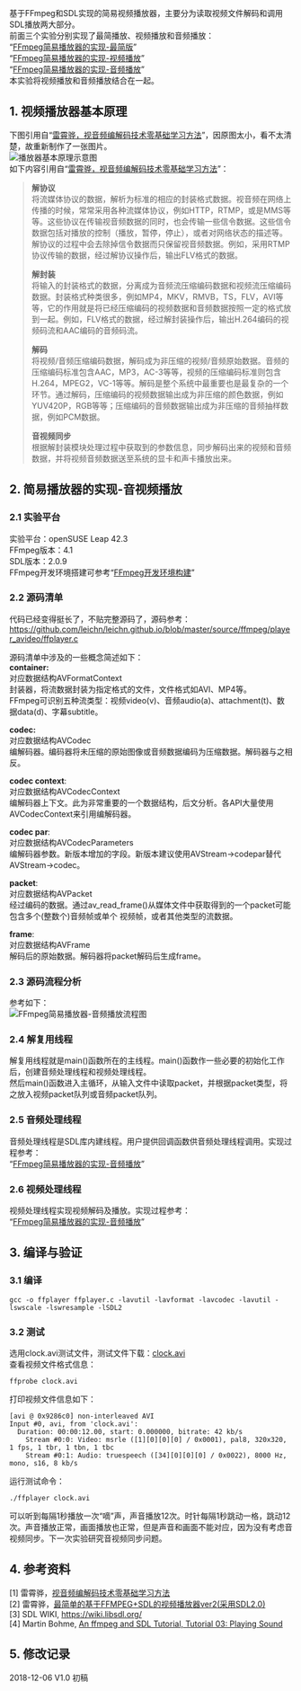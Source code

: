 基于FFmpeg和SDL实现的简易视频播放器，主要分为读取视频文件解码和调用SDL播放两大部分。  
前面三个实验分别实现了最简播放、视频播放和音频播放：  
“[FFmpeg简易播放器的实现-最简版](https://www.cnblogs.com/leisure_chn/p/10040202.html)”  
“[FFmpeg简易播放器的实现-视频播放](https://www.cnblogs.com/leisure_chn/p/10047035.html)”  
“[FFmpeg简易播放器的实现-音频播放](https://www.cnblogs.com/leisure_chn/p/10068490.html)”  
本实验将视频播放和音频播放结合在一起。  

## 1. 视频播放器基本原理  
下图引用自“[雷霄骅，视音频编解码技术零基础学习方法](https://blog.csdn.net/leixiaohua1020/article/details/18893769)”，因原图太小，看不太清楚，故重新制作了一张图片。  
![播放器基本原理示意图](https://leichn.github.io/img/avideo_basics/player_flow.jpg "播放器基本原理示意图")  
如下内容引用自“[雷霄骅，视音频编解码技术零基础学习方法](https://blog.csdn.net/leixiaohua1020/article/details/18893769)”：  
>**解协议**  
将流媒体协议的数据，解析为标准的相应的封装格式数据。视音频在网络上传播的时候，常常采用各种流媒体协议，例如HTTP，RTMP，或是MMS等等。这些协议在传输视音频数据的同时，也会传输一些信令数据。这些信令数据包括对播放的控制（播放，暂停，停止），或者对网络状态的描述等。解协议的过程中会去除掉信令数据而只保留视音频数据。例如，采用RTMP协议传输的数据，经过解协议操作后，输出FLV格式的数据。
>
>**解封装**  
将输入的封装格式的数据，分离成为音频流压缩编码数据和视频流压缩编码数据。封装格式种类很多，例如MP4，MKV，RMVB，TS，FLV，AVI等等，它的作用就是将已经压缩编码的视频数据和音频数据按照一定的格式放到一起。例如，FLV格式的数据，经过解封装操作后，输出H.264编码的视频码流和AAC编码的音频码流。
>
>**解码**  
将视频/音频压缩编码数据，解码成为非压缩的视频/音频原始数据。音频的压缩编码标准包含AAC，MP3，AC-3等等，视频的压缩编码标准则包含H.264，MPEG2，VC-1等等。解码是整个系统中最重要也是最复杂的一个环节。通过解码，压缩编码的视频数据输出成为非压缩的颜色数据，例如YUV420P，RGB等等；压缩编码的音频数据输出成为非压缩的音频抽样数据，例如PCM数据。
>
>**音视频同步**  
根据解封装模块处理过程中获取到的参数信息，同步解码出来的视频和音频数据，并将视频音频数据送至系统的显卡和声卡播放出来。

## 2. 简易播放器的实现-音视频播放  
### 2.1 实验平台  
实验平台：openSUSE Leap 42.3  
FFmpeg版本：4.1  
SDL版本：2.0.9  
FFmpeg开发环境搭建可参考“[FFmpeg开发环境构建](https://www.cnblogs.com/leisure_chn/p/10035365.html)”  

### 2.2 源码清单  
代码已经变得挺长了，不贴完整源码了，源码参考：  
<https://github.com/leichn/leichn.github.io/blob/master/source/ffmpeg/player_avideo/ffplayer.c>  

源码清单中涉及的一些概念简述如下：  
**container:**  
对应数据结构AVFormatContext  
封装器，将流数据封装为指定格式的文件，文件格式如AVI、MP4等。  
FFmpeg可识别五种流类型：视频video(v)、音频audio(a)、attachment(t)、数据data(d)、字幕subtitle。  

**codec:**  
对应数据结构AVCodec  
编解码器。编码器将未压缩的原始图像或音频数据编码为压缩数据。解码器与之相反。  

**codec context**:  
对应数据结构AVCodecContext  
编解码器上下文。此为非常重要的一个数据结构，后文分析。各API大量使用AVCodecContext来引用编解码器。  

**codec par**:  
对应数据结构AVCodecParameters  
编解码器参数。新版本增加的字段。新版本建议使用AVStream->codepar替代AVStream->codec。  

**packet**:  
对应数据结构AVPacket  
经过编码的数据。通过av_read_frame()从媒体文件中获取得到的一个packet可能包含多个(整数个)音频帧或单个
视频帧，或者其他类型的流数据。  

**frame**:  
对应数据结构AVFrame  
解码后的原始数据。解码器将packet解码后生成frame。  

### 2.3 源码流程分析  
参考如下：  
![FFmpeg简易播放器-音频播放流程图](https://leichn.github.io/img/ffmpeg_player/02_player_avideo_flow.jpg "FFmpeg简易播放器-音视频播放流程图")  

### 2.4  解复用线程  
解复用线程就是main()函数所在的主线程。main()函数作一些必要的初始化工作后，创建音频处理线程和视频处理线程。  
然后main()函数进入主循环，从输入文件中读取packet，并根据packet类型，将之放入视频packet队列或音频packet队列。  

### 2.5 音频处理线程  
音频处理线程是SDL库内建线程。用户提供回调函数供音频处理线程调用。实现过程参考：  
“[FFmpeg简易播放器的实现-音频播放](https://www.cnblogs.com/leisure_chn/p/10068490.html)”  

### 2.6 视频处理线程  
视频处理线程实现视频解码及播放。实现过程参考：  
“[FFmpeg简易播放器的实现-音频播放](https://www.cnblogs.com/leisure_chn/p/10068490.html)”  

## 3. 编译与验证  
### 3.1 编译  
```shell
gcc -o ffplayer ffplayer.c -lavutil -lavformat -lavcodec -lavutil -lswscale -lswresample -lSDL2
```

### 3.2 测试  
选用clock.avi测试文件，测试文件下载：[clock.avi](https://github.com/leichn/blog_resources/blob/master/video/clock.avi)  
查看视频文件格式信息：  
```shell  
ffprobe clock.avi
```
打印视频文件信息如下：  
```shell  
[avi @ 0x9286c0] non-interleaved AVI
Input #0, avi, from 'clock.avi':
  Duration: 00:00:12.00, start: 0.000000, bitrate: 42 kb/s
    Stream #0:0: Video: msrle ([1][0][0][0] / 0x0001), pal8, 320x320, 1 fps, 1 tbr, 1 tbn, 1 tbc
    Stream #0:1: Audio: truespeech ([34][0][0][0] / 0x0022), 8000 Hz, mono, s16, 8 kb/s
```

运行测试命令：  
```shell  
./ffplayer clock.avi  
```
可以听到每隔1秒播放一次“嘀”声，声音播放12次。时针每隔1秒跳动一格，跳动12次。声音播放正常，画面播放也正常，但是声音和画面不能对应，因为没有考虑音视频同步。下一次实验研究音视频同步问题。  

## 4. 参考资料  
[1] 雷霄骅，[视音频编解码技术零基础学习方法](https://blog.csdn.net/leixiaohua1020/article/details/18893769)  
[2] 雷霄骅，[最简单的基于FFMPEG+SDL的视频播放器ver2(采用SDL2.0)](https://blog.csdn.net/leixiaohua1020/article/details/38868499)  
[3] SDL WIKI, <https://wiki.libsdl.org/>  
[4] Martin Bohme, [An ffmpeg and SDL Tutorial, Tutorial 03: Playing Sound](http://dranger.com/ffmpeg/ffmpegtutorial_all.html#tutorial03.html)  

## 5. 修改记录  
2018-12-06  V1.0  初稿  
